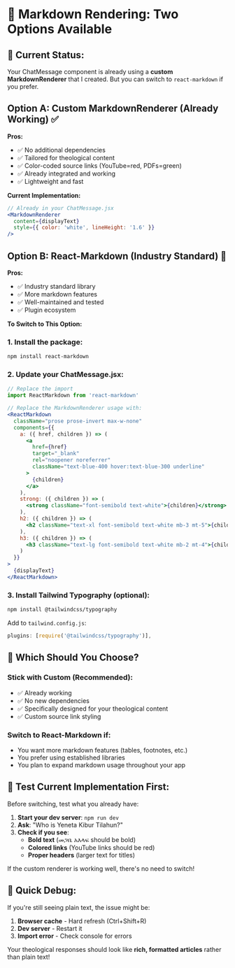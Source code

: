 # 📝 Markdown Rendering: Two Options Available

## 🎯 **Current Status:**
Your ChatMessage component is already using a **custom MarkdownRenderer** that I created. But you can switch to `react-markdown` if you prefer.

## **Option A: Custom MarkdownRenderer (Already Working) ✅**

**Pros:**
- ✅ No additional dependencies
- ✅ Tailored for theological content
- ✅ Color-coded source links (YouTube=red, PDFs=green)
- ✅ Already integrated and working
- ✅ Lightweight and fast

**Current Implementation:**
```jsx
// Already in your ChatMessage.jsx
<MarkdownRenderer 
  content={displayText}
  style={{ color: 'white', lineHeight: '1.6' }}
/>
```

## **Option B: React-Markdown (Industry Standard) 🔄**

**Pros:**
- ✅ Industry standard library
- ✅ More markdown features
- ✅ Well-maintained and tested
- ✅ Plugin ecosystem

**To Switch to This Option:**

### 1. Install the package:
```bash
npm install react-markdown
```

### 2. Update your ChatMessage.jsx:
```jsx
// Replace the import
import ReactMarkdown from 'react-markdown'

// Replace the MarkdownRenderer usage with:
<ReactMarkdown 
  className="prose prose-invert max-w-none"
  components={{
    a: ({ href, children }) => (
      <a 
        href={href} 
        target="_blank" 
        rel="noopener noreferrer"
        className="text-blue-400 hover:text-blue-300 underline"
      >
        {children}
      </a>
    ),
    strong: ({ children }) => (
      <strong className="font-semibold text-white">{children}</strong>
    ),
    h2: ({ children }) => (
      <h2 className="text-xl font-semibold text-white mb-3 mt-5">{children}</h2>
    ),
    h3: ({ children }) => (
      <h3 className="text-lg font-semibold text-white mb-2 mt-4">{children}</h3>
    )
  }}
>
  {displayText}
</ReactMarkdown>
```

### 3. Install Tailwind Typography (optional):
```bash
npm install @tailwindcss/typography
```

Add to `tailwind.config.js`:
```js
plugins: [require('@tailwindcss/typography')],
```

## 🤔 **Which Should You Choose?**

### **Stick with Custom (Recommended):**
- ✅ Already working
- ✅ No new dependencies
- ✅ Specifically designed for your theological content
- ✅ Custom source link styling

### **Switch to React-Markdown if:**
- You want more markdown features (tables, footnotes, etc.)
- You prefer using established libraries
- You plan to expand markdown usage throughout your app

## 🧪 **Test Current Implementation First:**

Before switching, test what you already have:

1. **Start your dev server**: `npm run dev`
2. **Ask**: "Who is Yeneta Kibur Tilahun?"
3. **Check if you see**:
   - **Bold text** (መጋቤ አእላፍ should be bold)
   - **Colored links** (YouTube links should be red)
   - **Proper headers** (larger text for titles)

If the custom renderer is working well, there's no need to switch!

## 🚀 **Quick Debug:**

If you're still seeing plain text, the issue might be:
1. **Browser cache** - Hard refresh (Ctrl+Shift+R)
2. **Dev server** - Restart it
3. **Import error** - Check console for errors

Your theological responses should look like **rich, formatted articles** rather than plain text!